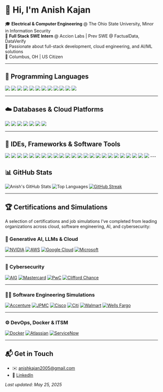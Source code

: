 # 👋 Hi, I'm Anish Kajan

🎓 **Electrical & Computer Engineering** @ The Ohio State University, Minor in Information Security  
💼 **Full Stack SWE Intern** @ Accion Labs | Prev SWE @ FactualData, DataVerify  
🧠 Passionate about full-stack development, cloud engineering, and AI/ML solutions    
📍 Columbus, OH | US Citizen

---
## 🧠 Programming Languages

<img src='https://img.shields.io/badge/C- -A8B9CC?style=flat-square&logo=c&logoColor=white'/>
<img src='https://img.shields.io/badge/C++- -00599C?style=flat-square&logo=cplusplus&logoColor=white'/>
<img src='https://img.shields.io/badge/Java- -007396?style=flat-square&logo=java&logoColor=white'/>
<img src='https://img.shields.io/badge/Python- -3776AB?style=flat-square&logo=python&logoColor=white'/>
<img src='https://img.shields.io/badge/JavaScript- -F7DF1E?style=flat-square&logo=javascript&logoColor=white'/>
<img src='https://img.shields.io/badge/TypeScript- -3178C6?style=flat-square&logo=typescript&logoColor=white'/>
<img src='https://img.shields.io/badge/HTML5- -E34F26?style=flat-square&logo=html5&logoColor=white'/>
<img src='https://img.shields.io/badge/CSS3- -1572B6?style=flat-square&logo=css3&logoColor=white'/>
<img src='https://img.shields.io/badge/Bash- -4EAA25?style=flat-square&logo=gnubash&logoColor=white'/>
<img src='https://img.shields.io/badge/SQL- -4479A1?style=flat-square&logo=mysql&logoColor=white'/>
<img src='https://img.shields.io/badge/MATLAB- -E16737?style=flat-square&logo=mathworks&logoColor=white'/>
<img src='https://img.shields.io/badge/Assembly- -555555?style=flat-square&logo=assemblyscript&logoColor=white'/>

---

## ☁️ Databases & Cloud Platforms

<img src='https://img.shields.io/badge/PostgreSQL- -4169E1?style=flat-square&logo=postgresql&logoColor=white'/>
<img src='https://img.shields.io/badge/MongoDB- -47A248?style=flat-square&logo=mongodb&logoColor=white'/>
<img src='https://img.shields.io/badge/AWS- -FF9900?style=flat-square&logo=amazonaws&logoColor=white'/>
<img src='https://img.shields.io/badge/Microsoft%20Azure- -0078D4?style=flat-square&logo=microsoftazure&logoColor=white'/>
<img src='https://img.shields.io/badge/MongoDB%20Atlas- -47A248?style=flat-square&logo=mongodb&logoColor=white'/>
<img src='https://img.shields.io/badge/NVIDIA%20NGC- -76B900?style=flat-square&logo=nvidia&logoColor=white'/>
<img src='https://img.shields.io/badge/Salesforce%20Education%20Cloud- -00A1E0?style=flat-square&logo=salesforce&logoColor=white'/>

---

## 🔧 IDEs, Frameworks & Software Tools

<img src='https://img.shields.io/badge/Spring%20Boot- -6DB33F?style=flat-square&logo=spring&logoColor=white'/>
<img src='https://img.shields.io/badge/Express.js- -000000?style=flat-square&logo=express&logoColor=white'/>
<img src='https://img.shields.io/badge/Node.js- -339933?style=flat-square&logo=nodedotjs&logoColor=white'/>
<img src='https://img.shields.io/badge/Flask- -000000?style=flat-square&logo=flask&logoColor=white'/>
<img src='https://img.shields.io/badge/Jira- -0052CC?style=flat-square&logo=jira&logoColor=white'/>
<img src='https://img.shields.io/badge/Confluence- -172B4D?style=flat-square&logo=confluence&logoColor=white'/>
<img src='https://img.shields.io/badge/QTest- -5D8AA8?style=flat-square&logo=tricentis&logoColor=white'/>
<img src='https://img.shields.io/badge/Figma- -F24E1E?style=flat-square&logo=figma&logoColor=white'/>
<img src='https://img.shields.io/badge/VS%20Code- -007ACC?style=flat-square&logo=visualstudiocode&logoColor=white'/>
<img src='https://img.shields.io/badge/Eclipse- -2C2255?style=flat-square&logo=eclipseide&logoColor=white'/>
<img src='https://img.shields.io/badge/Quartus%20Prime- -0067B8?style=flat-square&logo=intel&logoColor=white'/>
<img src='https://img.shields.io/badge/Code%20Composer%20Studio- -555555?style=flat-square&logo=texasinstruments&logoColor=white'/>
<img src='https://img.shields.io/badge/Mocha- -8D6748?style=flat-square&logo=mocha&logoColor=white'/>
<img src='https://img.shields.io/badge/Chai- -A30701?style=flat-square&logo=chai&logoColor=white'/>
<img src='https://img.shields.io/badge/JUnit- -25A162?style=flat-square&logo=junit5&logoColor=white'/>
<img src='https://img.shields.io/badge/LangChain- -00B3FF?style=flat-square&logo=langchain&logoColor=white'/>
<img src='https://img.shields.io/badge/Postman- -FF6C37?style=flat-square&logo=postman&logoColor=white'/>
<img src='https://img.shields.io/badge/Docker- -2496ED?style=flat-square&logo=docker&logoColor=white'/>
<img src='https://img.shields.io/badge/Git- -F05032?style=flat-square&logo=git&logoColor=white'/>
<img src='https://img.shields.io/badge/GitHub- -181717?style=flat-square&logo=github&logoColor=white'/>
<img src='https://img.shields.io/badge/GitLab%20CI/CD- -FC6D26?style=flat-square&logo=gitlab&logoColor=white'/>
<img src='https://img.shields.io/badge/Tailwind%20CSS- -06B6D4?style=flat-square&logo=tailwindcss&logoColor=white'/>
<img src='https://img.shields.io/badge/Streamlit- -FF4B4B?style=flat-square&logo=streamlit&logoColor=white'/>
<img src='https://img.shields.io/badge/PyTorch- -EE4C2C?style=flat-square&logo=pytorch&logoColor=white'/>
---

## 📊 GitHub Stats

![Anish's GitHub Stats](https://github-readme-stats.vercel.app/api?username=AnishKajan&show_icons=true&theme=radical)
![Top Languages](https://github-readme-stats.vercel.app/api/top-langs/?username=AnishKajan&layout=compact&theme=radical)
[![GitHub Streak](https://streak-stats.demolab.com?user=AnishKajan&theme=radical)](https://git.io/streak-stats)

---

## 🏆 Certifications and Simulations
A selection of certifications and job simulations I’ve completed from leading organizations across cloud, software engineering, AI, and cybersecurity:
### 🧠 Generative AI, LLMs & Cloud

[![NVIDIA](https://img.shields.io/badge/NVIDIA-RAG%20Agents%20with%20LLMs-green?style=for-the-badge&logo=nvidia&logoColor=white)](https://www.nvidia.com)
[![AWS](https://img.shields.io/badge/AWS-Solutions%20Architecture-orange?style=for-the-badge&logo=amazonaws&logoColor=white)](https://www.aws.amazon.com)
[![Google Cloud](https://img.shields.io/badge/Google%20Cloud-Intro%20to%20Generative%20AI-blue?style=for-the-badge&logo=googlecloud&logoColor=white)](https://cloud.google.com)
[![Microsoft](https://img.shields.io/badge/Microsoft%20&%20LinkedIn-Generative%20AI%20Essentials-blueviolet?style=for-the-badge&logo=microsoft&logoColor=white)](https://learn.microsoft.com)

---

### 🔐 Cybersecurity

[![AIG](https://img.shields.io/badge/AIG-Shields%20Up%20Cybersecurity-blue?style=for-the-badge&logo=aig&logoColor=white)](https://www.aig.com)
[![Mastercard](https://img.shields.io/badge/Mastercard-Cybersecurity-red?style=for-the-badge&logo=mastercard&logoColor=white)](https://www.mastercard.com)
[![PwC](https://img.shields.io/badge/PwC-Cybersecurity%20Consulting-orange?style=for-the-badge&logo=pwc&logoColor=white)](https://www.pwc.com)
[![Clifford Chance](https://img.shields.io/badge/Clifford%20Chance-Cybersecurity%20Job%20Simulation-darkblue?style=for-the-badge)](https://www.cliffordchance.com)

---

### 👨‍💻 Software Engineering Simulations

[![Accenture](https://img.shields.io/badge/Accenture-Software%20Engineering-purple?style=for-the-badge&logo=accenture&logoColor=white)](https://www.accenture.com)
[![JPMC](https://img.shields.io/badge/JP%20Morgan-SWE%20Simulation-blue?style=for-the-badge&logo=jpmorgan&logoColor=white)](https://careers.jpmorgan.com)
[![Cisco](https://img.shields.io/badge/Cisco-SWE%20Simulation-brightgreen?style=for-the-badge&logo=cisco&logoColor=white)](https://www.cisco.com)
[![Citi](https://img.shields.io/badge/Citi-Tech%20SWE-lightblue?style=for-the-badge&logo=citi&logoColor=white)](https://www.citigroup.com)
[![Walmart](https://img.shields.io/badge/Walmart-Advanced%20SWE-blue?style=for-the-badge&logo=walmart&logoColor=white)](https://careers.walmart.com)
[![Wells Fargo](https://img.shields.io/badge/Wells%20Fargo-SWE%20Simulation-darkred?style=for-the-badge&logo=wellsfargo&logoColor=white)](https://www.wellsfargo.com)

---

### ⚙️ DevOps, Docker & ITSM

[![Docker](https://img.shields.io/badge/Docker-Foundations%20Cert-lightblue?style=for-the-badge&logo=docker&logoColor=white)](https://www.docker.com)
[![Atlassian](https://img.shields.io/badge/Atlassian-ITSM%20Certificate-blue?style=for-the-badge&logo=atlassian&logoColor=white)](https://www.atlassian.com)
[![ServiceNow](https://img.shields.io/badge/ServiceNow-IT%20Leadership-darkgreen?style=for-the-badge&logo=servicenow&logoColor=white)](https://www.servicenow.com)

---

## 📬 Get in Touch
- ✉️ anishkajan2005@gmail.com  
- 💼 [LinkedIn](https://linkedin.com/in/anish-kajan/)  

*Last updated: May 25, 2025*
